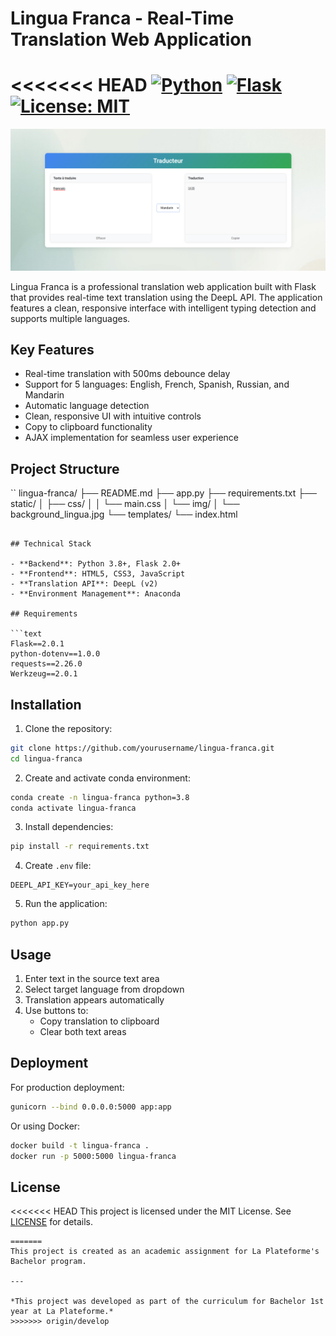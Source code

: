 # Lingua Franca - Real-Time Translation Web Application

<<<<<<< HEAD
[![Python](https://img.shields.io/badge/Python-3.8%2B-blue)](https://www.python.org/)
[![Flask](https://img.shields.io/badge/Flask-2.0%2B-green)](https://flask.palletsprojects.com/)
[![License: MIT](https://img.shields.io/badge/License-MIT-yellow)](LICENSE)
=======
![Application Preview](static/img/result.png)

Lingua Franca is a professional translation web application built with Flask that provides real-time text translation using the DeepL API. The application features a clean, responsive interface with intelligent typing detection and supports multiple languages.

## Key Features

- Real-time translation with 500ms debounce delay
- Support for 5 languages: English, French, Spanish, Russian, and Mandarin
- Automatic language detection
- Clean, responsive UI with intuitive controls
- Copy to clipboard functionality
- AJAX implementation for seamless user experience

## Project Structure

``
lingua-franca/
├── README.md
├── app.py
├── requirements.txt
├── static/
│   ├── css/
│   │   └── main.css
│   └── img/
│       └── background_lingua.jpg
└── templates/
    └── index.html
```

## Technical Stack

- **Backend**: Python 3.8+, Flask 2.0+
- **Frontend**: HTML5, CSS3, JavaScript
- **Translation API**: DeepL (v2)
- **Environment Management**: Anaconda

## Requirements

```text
Flask==2.0.1
python-dotenv==1.0.0
requests==2.26.0
Werkzeug==2.0.1
```

## Installation

1. Clone the repository:
```bash
git clone https://github.com/yourusername/lingua-franca.git
cd lingua-franca
```

2. Create and activate conda environment:
```bash
conda create -n lingua-franca python=3.8
conda activate lingua-franca
```

3. Install dependencies:
```bash
pip install -r requirements.txt
```

4. Create `.env` file:
```env
DEEPL_API_KEY=your_api_key_here
```

5. Run the application:
```bash
python app.py
```

## Usage

1. Enter text in the source text area
2. Select target language from dropdown
3. Translation appears automatically
4. Use buttons to:
   - Copy translation to clipboard
   - Clear both text areas

## Deployment

For production deployment:

```bash
gunicorn --bind 0.0.0.0:5000 app:app
```

Or using Docker:

```bash
docker build -t lingua-franca .
docker run -p 5000:5000 lingua-franca
```

## License

<<<<<<< HEAD
This project is licensed under the MIT License. See [LICENSE](LICENSE) for details.
```
=======
This project is created as an academic assignment for La Plateforme's Bachelor program. 

---

*This project was developed as part of the curriculum for Bachelor 1st year at La Plateforme.*
>>>>>>> origin/develop

